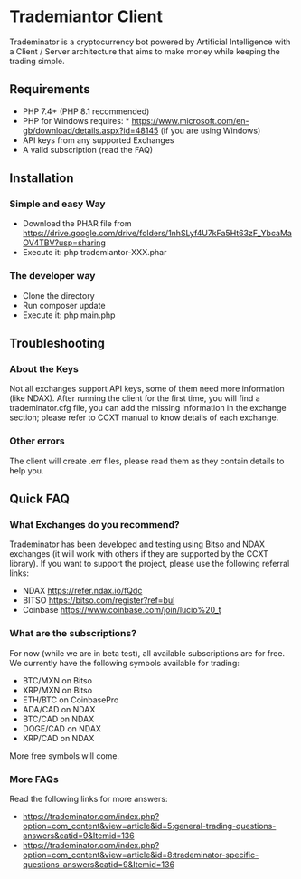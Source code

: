 # Trademiantor Client
Trademinator is a cryptocurrency bot powered by Artificial Intelligence with a Client / Server architecture that aims to make money while keeping the trading simple.

## Requirements
* PHP 7.4+ (PHP 8.1 recommended)
* PHP for Windows requires: * https://www.microsoft.com/en-gb/download/details.aspx?id=48145 (if you are using Windows)
* API keys from any supported Exchanges
* A valid subscription (read the FAQ)

## Installation
### Simple and easy Way
* Download the PHAR file from https://drive.google.com/drive/folders/1nhSLyf4U7kFa5Ht63zF_YbcaMaOV4TBV?usp=sharing
* Execute it: php trademiantor-XXX.phar

### The developer way
* Clone the directory
* Run composer update
* Execute it: php main.php

## Troubleshooting
### About the Keys
Not all exchanges support API keys, some of them need more information (like NDAX). After running the client for the first time, you will find a trademinator.cfg file, you can add the missing information in the exchange section; please refer to CCXT manual to know details of each exchange.
### Other errors
The client will create .err files, please read them as they contain details to help you.

## Quick FAQ
### What Exchanges do you recommend?
Trademinator has been developed and testing using Bitso and NDAX exchanges (it will work with others if they are supported by the CCXT library). If you want to support the project, please use the following referral links:
* NDAX https://refer.ndax.io/fQdc
* BITSO https://bitso.com/register?ref=bul
* Coinbase https://www.coinbase.com/join/lucio%20_t

### What are the subscriptions?
For now (while we are in beta test), all available subscriptions are for free. We currently have the following symbols available for trading:
* BTC/MXN on Bitso
* XRP/MXN on Bitso
* ETH/BTC on CoinbasePro
* ADA/CAD on NDAX
* BTC/CAD on NDAX
* DOGE/CAD on NDAX
* XRP/CAD on NDAX

More free symbols will come.

### More FAQs
Read the following links for more answers:
* https://trademinator.com/index.php?option=com_content&view=article&id=5:general-trading-questions-answers&catid=9&Itemid=136
* https://trademinator.com/index.php?option=com_content&view=article&id=8:trademinator-specific-questions-answers&catid=9&Itemid=136
